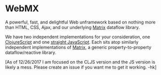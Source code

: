 # WebMX
A powerful, fast, and delightful Web unframework based on nothing more than HTML, CSS, Ajax, and our underlying [Matrix](https://github.com/kennytilton/matrix) dataflow library.

We have two independent implementations for your consideration, one [ClojureScript](https://github.com/kennytilton/tag/tree/master/cljs/webmx) and one [straight JavaScript](https://github.com/kennytilton/tag/tree/master/cljs). Each sits atop similarly independent implementations of [Matrix](https://github.com/kennytilton/matrix), a generic property-to-property dataflow/reactive library.

[As of 12/26/2017 I am focused on the CLJS version and the JS version is likely a mess. Please create an issue if you want me to get it working. -hk]
